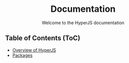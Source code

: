 <h1 align="center">Documentation</h1>
<p align="center">Welcome to the HyperJS documentation</p>

## Table of Contents (ToC)
 - [Overview of HyperJS](root/Overview_of_HyperJS.md)
 - [Packages](root/Packages.md)
